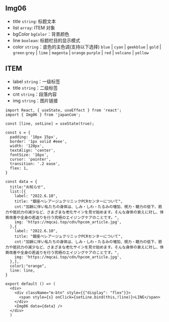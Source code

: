 
## Img06

- title `string`: 标题文本
- list `array`: ITEM 对象
- bgColor `bgColor`：背景颜色
- line `boolean`: 标题栏目的显示模式
- color `string`：底色的主色调(支持以下选择)
  `blue` | `cyan` | `geekblue` | `gold` | `green`
  `grey` | `lime` | `magenta` | `orange` 
  `purple` | `red` | `volcano` | `yellow`

## ITEM
- label `string`：一级标签
- title `string`：二级标签
- cnt `string`：段落内容
- img `string`：图片链接



```tsx
import React, { useState, useEffect } from 'react';
import { Img06 } from 'japanCom';

const [line, setLine] = useState(true);

const s = {
  padding: '10px 15px',
  border: '1px solid #eee',
  width: '120px',
  textAlign: 'center',
  fontSize: '16px',
  cursor: 'pointer',
  transition: '.2 ease',
  flex: 1, 
}

const data = {
  title:"お知らせ",
  list:[{
    label: "2022.6.10",
    title: "銀座ベレアージュクリニックPCRセンターについて",
    cnt:"加齢に伴い私たちの身体は、しみ・しわ・たるみの増加、視力・聴力の低下、筋力や抵抗力の減少など、さまざまな老化サインを見せ始めます。そんな身体の衰えに対し、体質改善や全身の若返りを行う究極のエイジングケアのことです。",
    img: 'https://mqcai.top/cdn/hpcom_article.jpg',
  },{
    label: "2022.6.10",
    title: "銀座ベレアージュクリニックPCRセンターについて",
    cnt:"加齢に伴い私たちの身体は、しみ・しわ・たるみの増加、視力・聴力の低下、筋力や抵抗力の減少など、さまざまな老化サインを見せ始めます。そんな身体の衰えに対し、体質改善や全身の若返りを行う究極のエイジングケアのことです。",
    img: 'https://mqcai.top/cdn/hpcom_article.jpg',
  },],
  color1:"orange",
  line: line,
}

export default () => (
  <div>
    <div className="m-btn" style={{"display": "flex"}}>
      <span style={s} onClick={setLine.bind(this,!line)}>LINE</span>
    </div>
    <Img06 data={data} />
  </div>
  )
```

